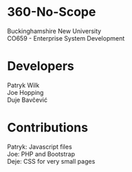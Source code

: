 # 360-No-Scope
Buckinghamshire New University<br/>
CO659 - Enterprise System Development

# Developers
Patryk Wilk<br/>
Joe Hopping<br/>
Duje Bavčević

# Contributions
Patryk: Javascript files<br/>
Joe: PHP and Bootstrap<br/>
Deje: CSS for very small pages